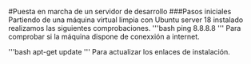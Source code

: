 #Puesta en marcha de un servidor de desarrollo
###Pasos iniciales
Partiendo de una máquina virtual limpia con Ubuntu server 18
instalado realizamos las siguientes comprobaciones.
'''bash
ping 8.8.8.8
'''
Para comprobar si la máquina dispone de conexxión a internet.

'''bash
apt-get update
'''
Para actualizar los enlaces de instalación.
